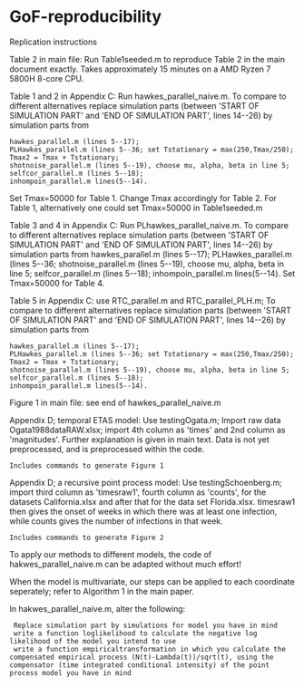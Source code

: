 # GoF-reproducibility


Replication instructions

Table 2 in main file: Run Table1seeded.m to reproduce Table 2 in the main document exactly. Takes approximately 15 minutes on a AMD Ryzen 7 5800H 8-core CPU.

Table 1 and 2 in Appendix C: Run hawkes_parallel_naive.m. To compare to different alternatives replace simulation parts (between 'START OF SIMULATION PART' and 'END OF SIMULATION PART', lines 14--26) by simulation parts from 

	hawkes_parallel.m (lines 5--17);
	PLHawkes_parallel.m (lines 5--36; set Tstationary = max(250,Tmax/250); Tmax2 = Tmax + Tstationary;
	shotnoise_parallel.m (lines 5--19), choose mu, alpha, beta in line 5; 
	selfcor_parallel.m (lines 5--18); 
	inhompoin_parallel.m lines(5--14). 
 
Set Tmax=50000 for Table 1. Change Tmax accordingly for Table 2.
For Table 1, alternatively one could set Tmax=50000 in Table1seeded.m

Table 3 and 4 in Appendix C: Run PLhawkes_parallel_naive.m. To compare to different alternatives replace simulation parts (between 'START OF SIMULATION PART' and 'END OF SIMULATION PART', lines 14--26) by simulation parts from 
	hawkes_parallel.m (lines 5--17);
	PLHawkes_parallel.m (lines 5--36; 
	shotnoise_parallel.m (lines 5--19), choose mu, alpha, beta in line 5; 
	selfcor_parallel.m (lines 5--18); 
	inhompoin_parallel.m lines(5--14). 
Set Tmax=50000 for Table 4. 

Table 5 in Appendix C: use RTC_parallel.m and RTC_parallel_PLH.m; To compare to different alternatives replace simulation parts (between 'START OF SIMULATION PART' and 'END OF SIMULATION PART', lines 14--26) by simulation parts from 

	hawkes_parallel.m (lines 5--17);
	PLHawkes_parallel.m (lines 5--36; set Tstationary = max(250,Tmax/250); Tmax2 = Tmax + Tstationary;
	shotnoise_parallel.m (lines 5--19), choose mu, alpha, beta in line 5; 
	selfcor_parallel.m (lines 5--18); 
	inhompoin_parallel.m lines(5--14). 

Figure 1 in main file: see end of hawkes_parallel_naive.m

Appendix D; temporal ETAS model: Use testingOgata.m; Import raw data Ogata1988dataRAW.xlsx; import 4th column as 'times' and 2nd column as 'magnitudes'. Further explanation is given in main text. Data is not yet preprocessed, and is preprocessed within the code. 

	Includes commands to generate Figure 1
 
Appendix D; a recursive point process model: Use testingSchoenberg.m; import third column as 'timesraw1', fourth column as 'counts', for the datasets California.xlsx and after that for the data set Florida.xlsx. timesraw1 then gives the onset of weeks in which there was at least one infection, while counts gives the number of infections in that week.

	Includes commands to generate Figure 2






To apply our methods to different models, the code of hakwes_parallel_naive.m can be adapted without much effort!

When the model is multivariate, our steps can be applied to each coordinate seperately; refer to Algorithm 1 in the main paper.

In hakwes_parallel_naive.m, alter the following: 

	 Replace simulation part by simulations for model you have in mind
	 write a function loglikelihood to calculate the negative log likelihood of the model you intend to use
	 write a function empiricaltransformation in which you calculate the compensated empirical process (N(t)-Lambda(t))/sqrt(t), using the compensator (time integrated conditional intensity) of the point process model you have in mind



	
